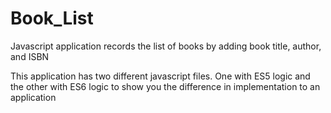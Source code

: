 # Book_List

Javascript application records the list of books by adding book title, author, and ISBN

This application has two different javascript files. One with ES5 logic and the other with ES6 logic to show you the difference in implementation to an application